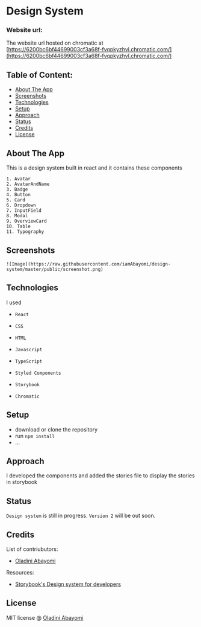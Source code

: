 # Design System

### Website url:
The website url hosted on chromatic at [https://6200bc6bf44699003cf3a68f-fvqpkyzhvl.chromatic.com/](https://6200bc6bf44699003cf3a68f-fvqpkyzhvl.chromatic.com/)

## Table of Content:

- [About The App](#about-the-app)
- [Screenshots](#screenshots)
- [Technologies](#technologies)
- [Setup](#setup)
- [Approach](#approach)
- [Status](#status)
- [Credits](#credits)
- [License](#license)

## About The App
This is a design system built in react and it contains these components

```
1. Avatar
2. AvatarAndName
3. Badge
4. Button
5. Card
6. Dropdown
7. InputField
8. Modal
9. OverviewCard
10. Table
11. Typography 

```


## Screenshots

`![Image](https://raw.githubusercontent.com/iamAbayomi/design-system/master/public/screenshot.png)`



## Technologies
I used 
- `React`

- `CSS`

- `HTML`

- `Javascript`

- `TypeScript`

- `Styled Components`

- `Storybook`

- `Chromatic`

## Setup
- download or clone the repository
- run `npm install`
- ...

## Approach
I developed the components and added the stories file to display the stories in storybook

## Status
`Design system` is still in progress. `Version 2` will be out soon.

## Credits
List of contriubutors:
- [Oladini Abayomi](https://oladiniabayomi.com)

Resources: 

- [Storybook's Design system for developers](https://storybook.js.org/tutorials/design-systems-for-developers/)
## License

MIT license @ [Oladini Abayomi](https://oladiniabayomi.com)
